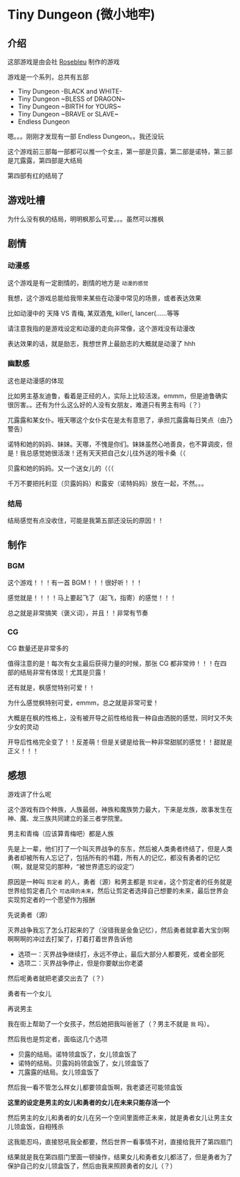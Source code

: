 # Tiny Dungeon (微小地牢)

## 介绍

这部游戏是由会社 [Rosebleu](https://vndb.org/p518) 制作的游戏

游戏是一个系列，总共有五部

* Tiny Dungeon -BLACK and WHITE-
* Tiny Dungeon ~BLESS of DRAGON~
* Tiny Dungeon ~BIRTH for YOURS~
* Tiny Dungeon ~BRAVE or SLAVE~
* Endless Dungeon

嗯。。。刚刚才发现有一部 Endless Dungeon。。我还没玩

这个游戏前三部每一部都可以推一个女主，第一部是贝露，第二部是诺特，第三部是兀露露，第四部是大结局

第四部有红的结局了

## 游戏吐槽

为什么没有枫的结局，明明枫那么可爱。。。虽然可以推枫

## 剧情

### 动漫感

这个游戏是有一定剧情的，剧情的地方是 `动漫的感觉`

我想，这个游戏总能给我带来某些在动漫中常见的场景，或者表达效果

比如动漫中的 天降 VS 青梅, 某双酒鬼, killer(, lancer(......等等

请注意我指的是游戏设定和动漫的走向非常像，这个游戏没有动漫改

表达效果的话，就是励志，我想世界上最励志的大概就是动漫了 hhh

### 幽默感

这也是动漫感的体现

比如男主基友迪鲁，看着是正经的人，实际上比较活泼。emmm，但是迪鲁确实很厉害。。还有为什么这么好的人没有女朋友，难道只有男主有吗（？）

兀露露和某女仆。哦天哪这个女仆实在是太有意思了，承担兀露露每日笑点（由乃警告）

诺特和她的妈妈、妹妹。天哪，不愧是你们。妹妹虽然心地善良，也不算调皮，但是！我总感觉她很活泼！还有天天把自己女儿往外送的哦卡桑（（

贝露和她的妈妈。又一个送女儿的（（（

千万不要把托利亚（贝露妈妈）和露安（诺特妈妈）放在一起，不然。。。

### 结局

结局感觉有点没收住，可能是我第五部还没玩的原因！！

## 制作

### BGM

这个游戏！！！有一首 BGM！！！很好听！！！

感觉就是！！！！马上要起飞了（起飞，指寄）的感觉！！！

总之就是非常搞笑（褒义词），并且！！非常有节奏

### CG

CG 数量还是非常多的

值得注意的是！每次有女主最后获得力量的时候，那张 CG 都非常帅！！！在四部的结局非常有体现！尤其是贝露！

还有就是，枫感觉特别可爱！！

为什么感觉枫特别可爱，emmm，总之就是非常可爱！

大概是在枫的性格上，没有被开导之前性格给我一种自由洒脱的感觉，同时又不失少女的灵动

开导后性格完全变了！！反差萌！但是关键是给我一种非常甜腻的感觉！！甜就是正义！！！

## 感想

游戏讲了什么呢

这个游戏有四个种族，人族最弱，神族和魔族势力最大，下来是龙族，故事发生在神、魔、龙三族共同建立的圣三者学院里。

男主和青梅（应该算青梅吧）都是人族

先是上一辈，他们打了一个叫灭界战争的东东，然后被人类勇者终结了，但是人类勇者却被所有人忘记了，包括所有的书籍，所有人的记忆，都没有勇者的记忆（啊，就是常见的那种，“被世界遗忘的设定”）

原因是一种叫 `剪定者` 的人，勇者（源）和男主都是 `剪定者`，这个剪定者的任务就是世界给剪定者几个 `可选择的未来`，然后让剪定者选择自己想要的未来，最后世界会实现剪定者的一个愿望作为报酬

先说勇者（源）

灭界战争我忘了怎么打起来的了（没错我是金鱼记忆），然后勇者就拿着大宝剑啊啊啊啊的冲过去打架了，打着打着世界告诉他

* 选项一：灭界战争继续打，永远不停止，最后大部分人都要死，或者全部死
* 选项二：灭界战争停止，但是你要献出你老婆

然后呢勇者就把老婆交出去了（？）

勇者有一个女儿

再说男主

我在街上帮助了一个女孩子，然后她把我叫爸爸了（？男主不就是 `我` 吗）。

然后我也是剪定者，面临这几个选项

* 贝露的结局。诺特领盒饭了，女儿领盒饭了
* 诺特的结局。贝露妈妈领盒饭了，女儿领盒饭了
* 兀露露的结局。女儿领盒饭了

然后我一看不管怎么样女儿都要领盒饭啊，我老婆还可能领盒饭

**这里的设定是男主的女儿和勇者的女儿在未来只能存活一个**

然后男主的女儿和勇者的女儿在另一个空间里面修正未来，就是勇者女儿让男主女儿领盒饭，自相残杀

这我能忍吗，直接怒吼我全都要，然后世界一看事情不对，直接给我开了第四扇门

结果就是我在第四扇门里面一顿操作，结果女儿和勇者女儿都活了，但是勇者为了保护自己的女儿领盒饭了，然后由我来照顾勇者的女儿（？）



